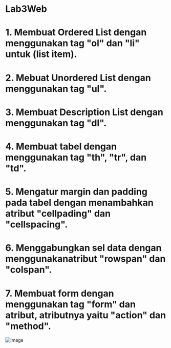 # Lab3Web
# 1. Membuat Ordered List dengan menggunakan tag "ol" dan "li" untuk (list item).


# 2. Mebuat Unordered List dengan menggunakan tag "ul".


# 3. Membuat Description List dengan menggunakan tag "dl".


# 4. Membuat tabel dengan menggunakan tag "th", "tr", dan "td".


# 5. Mengatur margin dan padding pada tabel dengan menambahkan atribut "cellpading" dan "cellspacing".


# 6. Menggabungkan sel data dengan menggunakanatribut "rowspan" dan "colspan".


# 7. Membuat form dengan menggunakan tag "form" dan atribut, atributnya yaitu "action" dan "method".
![image](https://github.com/user-attachments/assets/906a50ee-b88d-4466-a53b-4b7faffc030b)
